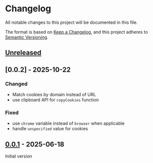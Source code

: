 # Changelog

All notable changes to this project will be documented in this file.

The format is based on [Keep a Changelog](https://keepachangelog.com/en/1.1.0/),
and this project adheres to [Semantic Versioning](https://semver.org/spec/v2.0.0.html).

## [Unreleased]

## [0.0.2] - 2025-10-22

### Changed

- Match cookies by domain instead of URL
- use clipboard API for `copyCookies` function

### Fixed

- use `chrome` variable instead of `browser` when applicable
- handle `unspecified` value for cookies

## [0.0.1] - 2025-06-18

Initial version

[Unreleased]: https://github.com/s3r3t0/web-extension/compare/v0.0.2...HEAD
[0.0.1]: https://github.com/s3r3t0/web-extension/releases/tag/v0.0.2
[0.0.1]: https://github.com/s3r3t0/web-extension/releases/tag/v0.0.1
